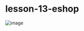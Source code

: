# lesson-13-eshop
![image](https://github.com/user-attachments/assets/2c94e7c7-6dd4-4476-bd05-46b2d48f18be)
